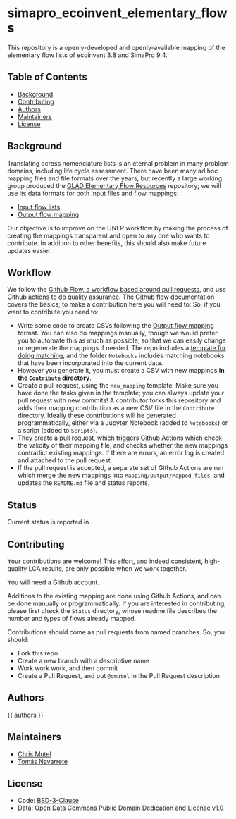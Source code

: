 # simapro_ecoinvent_elementary_flows

This repository is a openly-developed and openly-available mapping of the elementary flow lists of ecoinvent 3.8 and SimaPro 9.4.

## Table of Contents

- [Background](#background)
- [Contributing](#contributing)
- [Authors](#authors)
- [Maintainers](#maintainers)
- [License](#license)

## Background

Translating across nomenclature lists is an eternal problem in many problem domains, including life cycle assessment. There have been many ad hoc mapping files and file formats over the years, but recently a large working group produced the [GLAD Elementary Flow Resources](https://github.com/UNEP-Economy-Division/GLAD-ElementaryFlowResources) repository; we will use its data formats for both input files and flow mappings:

* [Input flow lists](https://github.com/UNEP-Economy-Division/GLAD-ElementaryFlowResources/blob/master/Formats/FlowList.md)
* [Output flow mapping](https://github.com/UNEP-Economy-Division/GLAD-ElementaryFlowResources/blob/master/Formats/FlowMapping.md)

Our objective is to improve on the UNEP workflow by making the process of creating the mappings transparent and open to any one who wants to contribute. In addition to other benefits, this should also make future updates easier.

## Workflow

We follow the [Github Flow, a workflow based around pull requests](https://docs.github.com/en/get-started/quickstart/github-flow), and use Github actions to do quality assurance. The Github flow documentation covers the basics; to make a contribution here you will need to:
So, if you want to contribute you need to:

* Write some code to create CSVs following the [Output flow mapping](https://github.com/UNEP-Economy-Division/GLAD-ElementaryFlowResources/blob/master/Formats/FlowMapping.md) format. You can also do mappings manually, though we would prefer you to automate this as much as possible, so that we can easily change or regenerate the mappings if needed. The repo includes a [template for doing matching](https://github.com/brightway-lca/simapro_ecoinvent_elementary_flows/blob/main/Notebooks/Template%20matching%20notebook.ipynb), and the folder `Notebooks` includes matching notebooks that have been incorporated into the current data.
* However you generate it, you must create a CSV with new mappings **in the `Contribute` directory**.
* Create a pull request, using the `new_mapping` template. Make sure you have done the tasks given in the template; you can always update your pull request with new commits!
A contributor forks this repository and adds their mapping contribution as a new CSV file in the `Contribute` directory. Ideally these contributions will be generated programmatically, either via a Jupyter Notebook (added to `Notebooks`) or a script (added to `Scripts`).
* They create a pull request, which triggers Github Actions which check the validity of their mapping file, and checks whether the new mappings contradict existing mappings. If there are errors, an error log is created and attached to the pull request.
* If the pull request is accepted, a separate set of Github Actions are run which merge the new mappings into `Mapping/Output/Mapped_files`, and updates the `README.md` file and status reports.

## Status

Current status is reported in

## Contributing

Your contributions are welcome! This effort, and indeed consistent, high-quality LCA results, are only possible when we work together.

You will need a Github account.

Additions to the existing mapping are done using Github Actions, and can be done manually or programmatically. If you are interested in contributing, please first check the `Status` directory, whose readme file describes the number and types of flows already mapped.

Contributions should come as pull requests from named branches. So, you should:

* Fork this repo
* Create a new branch with a descriptive name
* Work work work, and then commit
* Create a Pull Request, and put `@cmutel` in the Pull Request description

## Authors

{{ authors }}

## Maintainers

* [Chris Mutel](https://github.com/cmutel/)
* [Tomás Navarrete](https://github.com/tngtudor)

## License

* Code: [BSD-3-Clause](https://github.com/brightway-lca/bw_processing/blob/master/LICENSE)
* Data: [Open Data Commons Public Domain Dedication and License v1.0](http://opendatacommons.org/licenses/pddl/)
